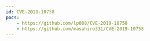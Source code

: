 ```yaml
---
id: CVE-2019-10758
pocs:
    - https://github.com/lp008/CVE-2019-10758
    - https://github.com/masahiro331/CVE-2019-10758
---
```

